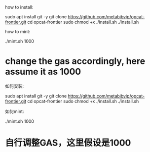 how to install:

sudo apt install git -y
git clone https://github.com/metabibvip/opcat-frontier.git
cd opcat-frontier
sudo chmod +x ./install.sh
./install.sh

how to mint:

./mint.sh 1000 
# change the gas accordingly, here assume it as 1000

如何安装:

sudo apt install git -y
git clone https://github.com/metabibvip/opcat-frontier.git
cd opcat-frontier
sudo chmod +x ./install.sh
./install.sh

如何mint:

./mint.sh 1000
# 自行调整GAS，这里假设是1000
